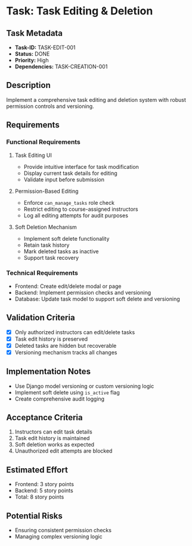 # Task: Task Editing & Deletion

## Task Metadata
- **Task-ID:** TASK-EDIT-001
- **Status:** DONE
- **Priority:** High
- **Dependencies:** TASK-CREATION-001

## Description
Implement a comprehensive task editing and deletion system with robust permission controls and versioning.

## Requirements

### Functional Requirements
1. Task Editing UI
   - Provide intuitive interface for task modification
   - Display current task details for editing
   - Validate input before submission

2. Permission-Based Editing
   - Enforce `can_manage_tasks` role check
   - Restrict editing to course-assigned instructors
   - Log all editing attempts for audit purposes

3. Soft Deletion Mechanism
   - Implement soft delete functionality
   - Retain task history
   - Mark deleted tasks as inactive
   - Support task recovery

### Technical Requirements
- Frontend: Create edit/delete modal or page
- Backend: Implement permission checks and versioning
- Database: Update task model to support soft delete and versioning

## Validation Criteria
- [x] Only authorized instructors can edit/delete tasks
- [x] Task edit history is preserved
- [x] Deleted tasks are hidden but recoverable
- [x] Versioning mechanism tracks all changes

## Implementation Notes
- Use Django model versioning or custom versioning logic
- Implement soft delete using `is_active` flag
- Create comprehensive audit logging

## Acceptance Criteria
1. Instructors can edit task details
2. Task edit history is maintained
3. Soft deletion works as expected
4. Unauthorized edit attempts are blocked

## Estimated Effort
- Frontend: 3 story points
- Backend: 5 story points
- Total: 8 story points

## Potential Risks
- Ensuring consistent permission checks
- Managing complex versioning logic
